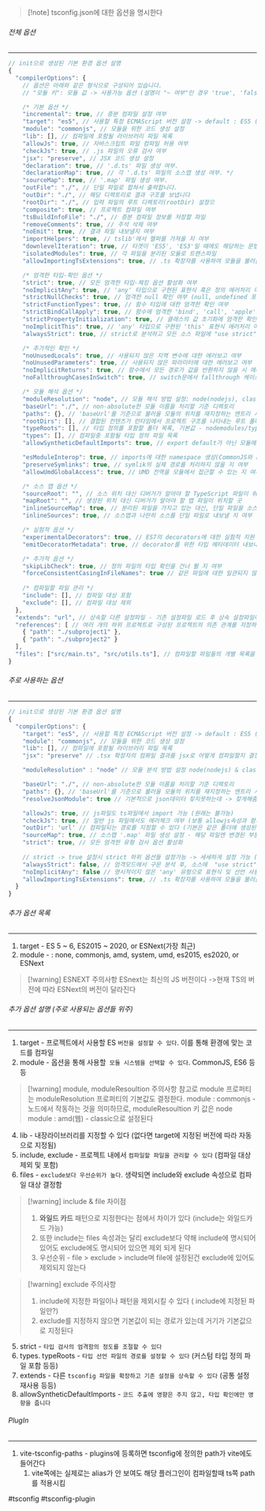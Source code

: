 
>[!note] tsconfig.json에 대한 옵션을 명시한다


###### 전체 옵션
---
```ts
// init으로 생성된 기본 환경 옵션 설명
{
  "compilerOptions": {
    // 옵션은 아래와 같은 형식으로 구성되어 있습니다.
    // "모듈 키": 모듈 값 -> 사용가능 옵션 (설명이 "~ 여부"인 경우 'true', 'false')

    /* 기본 옵션 */
    "incremental": true, // 증분 컴파일 설정 여부
    "target": "es5", // 사용할 특정 ECMAScript 버전 설정 -> default : ES5 (보통 ES6 사용)
    "module": "commonjs", // 모듈을 위한 코드 생성 설정
    "lib": [], // 컴파일에 포함될 라이브러리 파일 목록
    "allowJs": true, // 자바스크립트 파일 컴파일 허용 여부
    "checkJs": true, // .js 파일의 오류 검사 여부
    "jsx": "preserve", // JSX 코드 생성 설정
    "declaration": true, // '.d.ts' 파일 생성 여부.
    "declarationMap": true, // 각 '.d.ts' 파일의 소스맵 생성 여부. */
    "sourceMap": true, // '.map' 파일 생성 여부.
    "outFile": "./", // 단일 파일로 합쳐서 출력합니다.
    "outDir": "./", // 해당 디렉토리로 결과 구조를 보냅니다
    "rootDir": "./", // 입력 파일의 루트 디렉토리(rootDir) 설정으
    "composite": true, // 프로젝트 컴파일 여부
    "tsBuildInfoFile": "./", // 증분 컴파일 정보를 저장할 파일
    "removeComments": true, // 주석 삭제 여부
    "noEmit": true, // 결과 파일 내보낼지 여부
    "importHelpers": true, // tslib'에서 헬퍼를 가져올 지 여부
    "downlevelIteration": true, // 타겟이 'ES5', 'ES3'일 때에도 해당하는 문법 지원
    "isolatedModules": true, // 각 파일을 분리된 모듈로 트랜스파일
    "allowImportingTsExtensions": true, // .ts 확장자를 사용하여 모듈을 불러올 수 있습니다

    /* 엄격한 타입-확인 옵션 */
    "strict": true, // 모든 엄격한 타입-체킹 옵션 활성화 여부
    "noImplicitAny": true, // 'any' 타입으로 구현된 표현식 혹은 정의 에러처리 여부
    "strictNullChecks": true, // 엄격한 null 확인 여부 (null, undefined 포함 x)
    "strictFunctionTypes": true, // 함수 타입에 대한 엄격한 확인 여부
    "strictBindCallApply": true, // 함수에 엄격한 'bind', 'call', 'apple'의 사용여부
    "strictPropertyInitialization": true, // 클래스의 값 초기화에 엄격한 확인 여부
    "noImplicitThis": true, // 'any' 타입으로 구현된 'this' 표현식 에러처리 여부
    "alwaysStrict": true, // strict로 분석하고 모든 소스 파일에 "use strict"를 추가여부

	/* 추가적인 확인 */
	"noUnusedLocals": true, // 사용되지 않은 지역 변수에 대한 에러보고 여부
    "noUnusedParameters": true, // 사용되지 않은 파라미터에 대한 에러보고 여부
    "noImplicitReturns": true, // 함수에서 모든 경로가 값을 반환하지 않을 시 에러여부
    "noFallthroughCasesInSwitch": true, // switch문에서 fallthrough 케이스의 에러여부

    /* 모듈 해석 옵션 */
    "moduleResolution": "node", // 모듈 해석 방법 설정: node(nodejs), classic(ts)
    "baseUrl": "./", // non-absolute한 모듈 이름을 처리할 기준 디렉토리
    "paths": {}, // 'baseUrl'를 기준으로 불러올 모듈의 위치를 재지정하는 엔트리 시리즈
    "rootDirs": [], // 결합된 컨텐츠가 런타임에서 프로젝트 구조를 나타내는 루트 폴더 목록
    "typeRoots": [], // 타입 정의를 포함할 폴더 목록, 기본값 - nodemodules/type
    "types": [], // 컴파일중 포함될 타입 정의 파일 목록
    "allowSyntheticDefaultImports": true, // export default가 아닌 모듈에도 가능여부

    "esModuleInterop": true, // imports에 대한 namespace 생성(CommonJS와 ES Modules 호환)
    "preserveSymlinks": true, // symlik의 실제 경로를 처리하지 않을 지 여부
    "allowUmdGlobalAccess": true, // UMD 전역을 모듈에서 접근할 수 있는 지 여부

    /* 소스 맵 옵션 */
    "sourceRoot": "", // 소스 위치 대신 디버거가 알아야 할 TypeScript 파일이 위치할 곳
    "mapRoot": "", // 생성된 위치 대신 디버거가 알아야 할 맵 파일이 위치할 곳
    "inlineSourceMap": true, // 분리된 파일을 가지고 있는 대신, 단일 파일을 소스 맵으로
    "inlineSources": true, // 소스맵과 나란히 소스를 단일 파일로 내보낼 지 여부

    /* 실험적 옵션 */
    "experimentalDecorators": true, // ES7의 decorators에 대한 실험적 지원 여부
    "emitDecoratorMetadata": true, // decorator를 위한 타입 메타데이터 내보내는 지원 여부

    /* 추가적 옵션 */
    "skipLibCheck": true, // 정의 파일의 타입 확인을 건너 뛸 지 여부
    "forceConsistentCasingInFileNames": true // 같은 파일에 대한 일관되지 않은 참조의 여부
	
	/* 컴파일할 파일 관리 */
    "include": [], // 컴파일 대상 포함
    "exclude": [], // 컴파일 대상 제외
  },
  "extends": "url", // 상속할 다른 설정파일 - 기존 설정파일 로드 후 상속 설정파일이 덮어쓴다
  "references": [ // 여러 개의 하위 프로젝트로 구성된 프로젝트의 의존 관계를 지정하는 속성 
	{ "path": "./subproject1" }, 
    { "path": "./subproject2" } 
  ],
  "files": ["src/main.ts", "src/utils.ts"], // 컴파일할 파일들의 개별 목록을 지정하는 속성
}
```


###### 주로 사용하는 옵션
---
```ts
// init으로 생성된 기본 환경 옵션 설명
{
  "compilerOptions": {
	"target": "es5", // 사용할 특정 ECMAScript 버전 설정 -> default : ES5 (보통 ES6 사용)
    "module": "commonjs", // 모듈을 위한 코드 생성 설정
    "lib": [], // 컴파일에 포함될 라이브러리 파일 목록
    "jsx": "preserve" // .tsx 확장자의 컴퐈일 결과를 jsx로 어떻게 컴파일할지 결정

	"moduleResolution" : "node" // 모듈 분석 방법 설정 node(nodejs) & classic(ts)

	"baseUrl": "./", // non-absolute한 모듈 이름을 처리할 기준 디렉토리
    "paths": {}, // 'baseUrl'를 기준으로 불러올 모듈의 위치를 재지정하는 엔트리 시리즈
	"resolveJsonModule": true // 기본적으로 json데이터 찾지못하는데 -> 찾게해줌 (타입매핑)

	"allowJs": true, // js파일도 ts파일에서 import 가능 (원래는 불가능)
	"checkJs": true, // 일반 js 파일에서도 에러체크 여부 (보통 allowjs속성과 함께 사용한다)
	"outDir": 'url' // 컴파일되는 경로를 지정할 수 있다 (기본은 같은 폴더에 생성된다)
	"sourceMap": true, // 소스맵 '.map' 파일 생성 설정 - 해당 파일엔 변경된 부분 알려준다
	"strict": true, // 모든 엄격한 유형 검사 옵션 활성화
	
	// strict -> true 설정시 strict 하위 옵션들 설정가능 -> 세세하게 설정 가능 (8개 존재)
	"alwaysStrict": false, // 엄격모드에서 구문 분석 후, 소스에  "use strict" 코드를 출력
	"noImplicitAny": false // 명시적이지 않은 'any' 유형으로 표현식 및 선언 사용 시 오류 발생
    "allowImportingTsExtensions": true, // .ts 확장자를 사용하여 모듈을 불러올 수 있습니다
  }
}
```


###### 추가 옵션 목록
---
1. target -  ES 5 ~ 6, ES2015 ~ 2020, or ESNext(가장 최근)
2. module - : none, commonjs, amd, system, umd, es2015, es2020, or ESNext

>[!warning] ESNEXT 주의사항
>ESnext는 최신의 JS 버전이다 ->현재 TS의 버전에 따라 ESNext의 버전이 달라진다  


###### 추가 옵션 설명 (주로 사용되는 옵션들 위주)
---
1. target - 프로젝트에서 사용할 ES `버전을 설정할 수 있다`. 이를 통해 환경에 맞는 코드를 컴파일
2. module - 옵션을 통해 사용할` 모듈 시스템을 선택할 수 있다`. CommonJS, ES6 등등

>[!warning] module, moduleResoultion 주의사항
>참고로 module 프로퍼티는 moduleResolution 프로퍼티의 기본값도 결정한다.
>module : commonjs - 노드에서 작동하는 것을 의미하므로, moduleResoultion 키 값은 node module : amd(웹) - classic으로 설정된다

4. lib - 내장라이브러리를 지정할 수 있다 (없다면 target에 지정된 버전에 따라 자동으로 지정됨)
5. include, exclude - 프로젝트 내에서 `컴파일할 파일을 관리할 수 있다` (컴파일 대상 제외 및 포함)
6. files - `exclude보다 우선순위가 높다`.  생략되면 include와 exclude 속성으로 컴파일 대상 결정함

>[!warning] include & file 차이점
> 1. **와일드 카드** 패턴으로 지정한다는 점에서 차이가 있다 (include는 와일드카드 가능)
> 2. 또한 include는 files 속성과는 달리 exclude보다 약해 include에 명시되어 있어도 exclude에도 명시되어 있으면 제외 되게 된다 
> 3. 우선순위 - file > exclude > include며 file에 설정된건 exclude에 있어도 제외되지 않는다

>[!warning] exclude 주의사항
>1. include에 지정한 파일이나 패턴을 제외시킬 수 있다 ( include에 지정된 파일만?)
>2. exclude를 지정하지 않으면 기본값이 되는 경로가 있는데 거기가 기본값으로 지정된다 

5. strict - `타입 검사의 엄격함의 정도를 조절할 수 있다`
6. types. typeRoots - `타입 선언 파일의 경로를 설정할 수 있다` (커스텀 타입 정의 파일 포함 등등)
7. extends - 다른 `tsconfig 파일을 확장하고 기존 설정을 상속할 수 있다` (공통 설정 재사용 등등)
8. allowSyntheticDefaultImports - `코드 추출에 영향은 주지 않고, 타입 확인에만 영향을 줍니다`


###### PlugIn 
---
1. vite-tsconfig-paths - plugins에 등록하면 tsconfig에 정의한 path가 vite에도 들어간다
	1. vite쪽에는 실제로는 alias가 안 보여도 해당 플러그인이 컴파일할때 ts쪽 path를 적용시킴




#tsconfig #tsconfig-plugin